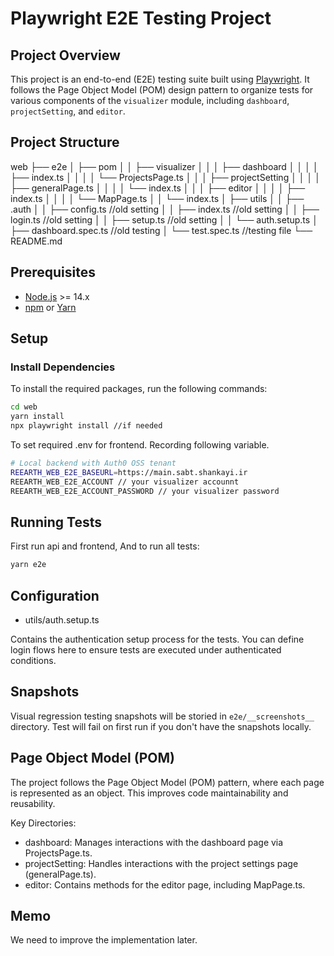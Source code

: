 # Playwright E2E Testing Project

## Project Overview

This project is an end-to-end (E2E) testing suite built using [Playwright](https://playwright.dev/). It follows the Page Object Model (POM) design pattern to organize tests for various components of the `visualizer` module, including `dashboard`, `projectSetting`, and `editor`.

## Project Structure

web
├── e2e
│ ├── pom
│ │ ├── visualizer
│ │ │ ├── dashboard
│ │ │ │ ├── index.ts
│ │ │ │ └── ProjectsPage.ts
│ │ │ ├── projectSetting
│ │ │ │ ├── generalPage.ts
│ │ │ │ └── index.ts
│ │ │ ├── editor
│ │ │ │ ├── index.ts
│ │ │ │ └── MapPage.ts
│ │ └── index.ts
│ ├── utils
│ │ ├── .auth
│ │ ├── config.ts //old setting
│ │ ├── index.ts //old setting
│ │ ├── login.ts //old setting
│ │ ├── setup.ts //old setting
│ │ └── auth.setup.ts
│ ├── dashboard.spec.ts //old testing
│ └── test.spec.ts //testing file
└── README.md

## Prerequisites

- [Node.js](https://nodejs.org/) >= 14.x
- [npm](https://www.npmjs.com/) or [Yarn](https://yarnpkg.com/)

## Setup

### Install Dependencies

To install the required packages, run the following commands:

```bash
cd web
yarn install
npx playwright install //if needed
```

To set required .env for frontend. Recording following variable.

```bash
# Local backend with Auth0 OSS tenant
REEARTH_WEB_E2E_BASEURL=https://main.sabt.shankayi.ir
REEARTH_WEB_E2E_ACCOUNT // your visualizer accounnt
REEARTH_WEB_E2E_ACCOUNT_PASSWORD // your visualizer password
```

## Running Tests

First run api and frontend, And to run all tests:

```bash
yarn e2e
```

## Configuration

- utils/auth.setup.ts

Contains the authentication setup process for the tests. You can define login flows here to ensure tests are executed under authenticated conditions.

## Snapshots

Visual regression testing snapshots will be storied in `e2e/__screenshots__` directory. Test will fail on first run if you don't have the snapshots locally.

## Page Object Model (POM)

The project follows the Page Object Model (POM) pattern, where each page is represented as an object. This improves code maintainability and reusability.

Key Directories:

- dashboard: Manages interactions with the dashboard page via ProjectsPage.ts.
- projectSetting: Handles interactions with the project settings page (generalPage.ts).
- editor: Contains methods for the editor page, including MapPage.ts.

## Memo

We need to improve the implementation later.
